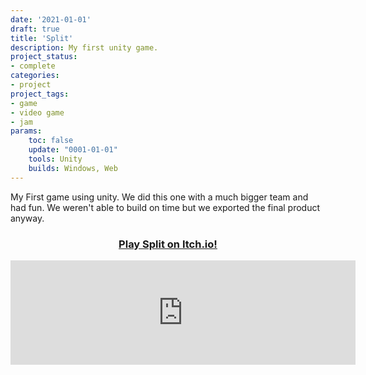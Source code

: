 ```yaml
---
date: '2021-01-01'
draft: true
title: 'Split'
description: My first unity game.
project_status: 
- complete 
categories:
- project
project_tags:
- game
- video game
- jam
params:
    toc: false
    update: "0001-01-01" 
    tools: Unity
    builds: Windows, Web
---
```


My First game using unity. We did this one with a much bigger team and had fun. We weren't able to build on time but we exported the final product anyway. 

<div class="itch-button">
            <h3>
                <center><a href="https://fireye.itch.io/split-non-gmtk-version" target="_blank">Play Split on Itch.io!</a>
                </center>
            </h3>
            </div>

<iframe class="itch-iframe" frameborder="0" src="https://itch.io/embed/1087903?dark=true" width="552" height="167">
            <a href="https://fireye.itch.io/split-non-gmtk-version">
                Split (Non-GMTK Version) by Fireye, gamemasteru03
            </a>
            </iframe>
